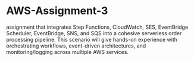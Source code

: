 # AWS-Assignment-3
assignment that integrates Step Functions, CloudWatch, SES, EventBridge Scheduler, EventBridge, SNS, and SQS into a cohesive serverless order processing pipeline. This scenario will give hands-on experience with orchestrating workflows, event-driven architectures, and monitoring/logging across multiple AWS services.
